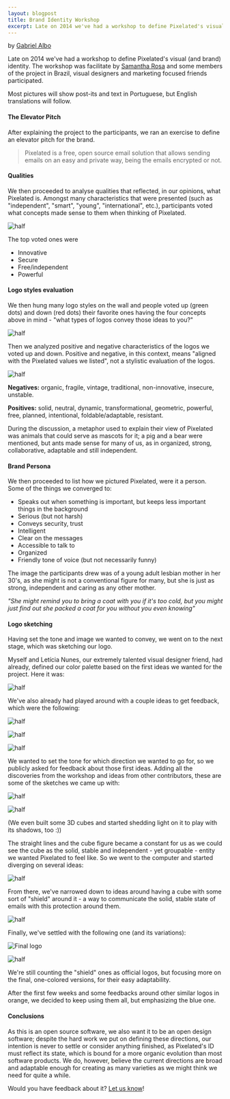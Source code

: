```yaml
---
layout: blogpost
title: Brand Identity Workshop
excerpt: Late on 2014 we've had a workshop to define Pixelated's visual (and brand) identity. This is how it went - and from where things might go.
--- 
```


by [Gabriel Albo](https://twitter.com/albogabriel)

Late on 2014 we've had a workshop to define Pixelated's visual (and brand) identity. The workshop was facilitate by <a href="https://www.twitter.com/sahrosa" target="_blank">Samantha Rosa</a> and some members of the project in Brazil, visual designers and marketing focused friends participated.

Most pictures will show post-its and text in Portuguese, but English translations will follow.

#### The Elevator Pitch

After explaining the project to the participants, we ran an exercise to define an elevator pitch for the brand. 

> Pixelated is a free, open source email solution that allows sending emails on an easy and private way, being the emails encrypted or not.

#### Qualities

We then proceeded to analyse qualities that reflected, in our opinions, what Pixelated is. Amongst many characteristics that were presented (such as "independent", "smart", "young", "international", etc.), participants voted what concepts made sense to them when thinking of Pixelated.

![half](/assets/images/posts/brand/01.png)


The top voted ones were 

- Innovative
- Secure
- Free/independent
- Powerful

#### Logo styles evaluation

We then hung many logo styles on the wall and people voted up (green dots) and down (red dots) their favorite ones having the four concepts above in mind - "what types of logos convey those ideas to you?"

![half](/assets/images/posts/brand/02.png)

Then we analyzed positive and negative characteristics of the logos we voted up and down. Positive and negative, in this context, means "aligned with the Pixelated values we listed", not a stylistic evaluation of the logos.

![half](/assets/images/posts/brand/03.png)

**Negatives:** organic, fragile, vintage, traditional, non-innovative, insecure, unstable.

**Positives:** solid, neutral, dynamic, transformational, geometric, powerful, free, planned, intentional, foldable/adaptable, resistant.


During the discussion, a metaphor used to explain their view of Pixelated was animals that could serve as mascots for it; a pig and a bear were mentioned, but ants made sense for many of us, as in organized, strong, collaborative, adaptable and still independent.


#### Brand Persona

We then proceeded to list how we pictured Pixelated, were it a person. Some of the things we converged to:


- Speaks out when something is important, but keeps less important things in the background
- Serious (but not harsh)
- Conveys security, trust
- Intelligent
- Clear on the messages 
- Accessible to talk to
- Organized
- Friendly tone of voice (but not necessarily funny)

The image the participants drew was of a young adult lesbian mother in her 30's, as she might is not a conventional figure for many, but she is just as strong, independent and caring as any other mother. 

*"She might remind you to bring a coat with you if it's too cold, but you might just find out she packed a coat for you without you even knowing"*


#### Logo sketching

Having set the tone and image we wanted to convey, we went on to the next stage, which was sketching our logo. 


Myself and Letícia Nunes, our extremely talented visual designer friend, had already, defined our color palette based on the first ideas we wanted for the project. Here it was:

![half](/assets/images/posts/brand/06.png)

We've also already had played around with a couple ideas to get feedback, which were the following:

![half](/assets/images/posts/brand/07.png)

![half](/assets/images/posts/brand/08.png)

![half](/assets/images/posts/brand/09.png)

We wanted to set the tone for which direction we wanted to go for, so we publicly asked for feedback about those first ideas. Adding all the discoveries from the workshop and ideas from other contributors, these are some of the sketches we came up with:

![half](/assets/images/posts/brand/10.png)

![half](/assets/images/posts/brand/11.png)

(We even built some 3D cubes and started shedding light on it to play with its shadows, too :))

The straight lines and the cube figure became a constant for us as we could see the cube as the solid, stable and independent - yet groupable - entity we wanted Pixelated to feel like. So we went to the computer and started diverging on several ideas:

![half](/assets/images/posts/brand/12.png)

From there, we've narrowed down to ideas around having a cube with some sort of "shield" around it - a way to communicate the solid, stable state of emails with this protection around them. 

![half](/assets/images/posts/brand/13.png)

Finally, we've settled with the following one (and its variations):

![Final logo](/assets/images/posts/brand/14.png)

![half](/assets/images/posts/brand/15.png)

We're still counting the "shield" ones as official logos, but focusing more on the final, one-colored versions, for their easy adaptability.

After the first few weeks and some feedbacks around other similar logos in orange, we decided to keep using them all, but emphasizing the blue one.


#### Conclusions

As this is an open source software, we also want it to be an open design software; despite the hard work we put on defining these directions, our intention is never to settle or consider anything finished, as Pixelated's ID must reflect its state, which is bound for a more organic evolution than most software products. We do, however, believe the current directions are broad and adaptable enough for creating as many varieties as we might think we need for quite a while.

Would you have feedback about it? [Let us know](/#contact)!
